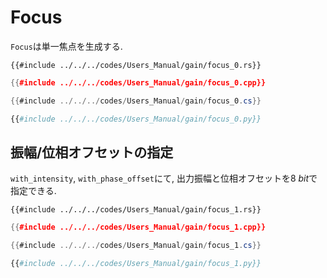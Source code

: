 # Focus

`Focus`は単一焦点を生成する.

```rust,edition2021
{{#include ../../../codes/Users_Manual/gain/focus_0.rs}}
```

```cpp
{{#include ../../../codes/Users_Manual/gain/focus_0.cpp}}
```

```cs
{{#include ../../../codes/Users_Manual/gain/focus_0.cs}}
```

```python
{{#include ../../../codes/Users_Manual/gain/focus_0.py}}
```

## 振幅/位相オフセットの指定

`with_intensity`, `with_phase_offset`にて, 出力振幅と位相オフセットを$\SI{8}{bit}$で指定できる.

```rust,edition2021
{{#include ../../../codes/Users_Manual/gain/focus_1.rs}}
```

```cpp
{{#include ../../../codes/Users_Manual/gain/focus_1.cpp}}
```

```cs
{{#include ../../../codes/Users_Manual/gain/focus_1.cs}}
```

```python
{{#include ../../../codes/Users_Manual/gain/focus_1.py}}
```
